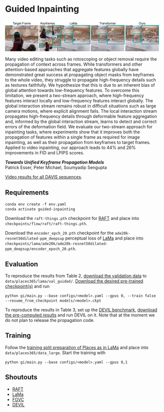 # Guided Inpainting

![teaser](assets/teaser.jpg)

Many video editing tasks such as rotoscoping or object removal require the propagation of context across frames. While transformers and other attention-based approaches that aggregate features globally have demonstrated great success at propagating object masks from keyframes to the whole video, they struggle to propagate high-frequency details such as textures faithfully. We hypothesize that this is due to an inherent bias of global attention towards low-frequency features. To overcome this limitation, we present a two-stream approach, where high-frequency features interact locally and low-frequency features interact globally. The global interaction stream remains robust in difficult situations such as large camera motions, where explicit alignment fails. The local interaction stream propagates high-frequency details through deformable feature aggregation and, informed by the global interaction stream, learns to detect and correct errors of the deformation field. We evaluate our two-stream approach for inpainting tasks, where experiments show that it improves both the propagation of features within a single frame as required for image inpainting, as well as their propagation from keyframes to target frames. Applied to video inpainting, our approach leads to 44% and 26% improvements in FID and LPIPS scores.

***Towards Unified Keyframe Propagation Models***<br/>
Patrick Esser, Peter Michael, Soumyadip Sengupta

[Video results for all DAVIS sequences](https://k00.fr/atvnnaws).

## Requirements

```
conda env create -f env.yaml
conda activate guided-inpainting
```

Download the `raft-things.pth` checkpoint for
[RAFT](https://github.com/princeton-vl/RAFT) and place into
`checkpoints/flow/raft/raft-things.pth`.

Download the `encoder_epch_20.pth` checkpoint for the
`ade20k-resnet50dilated-ppm_deepsup` perceptual loss of
[LaMa](https://github.com/saic-mdal/lama) and place into
`checkpoints/lama/ade20k/ade20k-resnet50dilated-ppm_deepsup/encoder_epoch_20.pth`.

## Evaluation

To reproduce the results from Table 2, [download the validation data](https://k00.fr/cdl7mnix)
to `data/places365/lama/val_guided/`. [Download the desired pre-trained
checkpoint(s)](https://k00.fr/58ftv78q) and run

```
python gi/main.py --base configs/<model>.yaml --gpus 0, --train false --resume_from_checkpoint models/<model>.ckpt
```

To reproduce the results in Table 3, set up the [DEVIL
benchmark](https://github.com/MichiganCOG/devil), [download the pre-computed
results](TODO) and run DEVIL on it. Note that at the moment we do not plan to
release the propagation code.

## Training

Follow the [training split preparation of Places as in
LaMa](https://github.com/saic-mdal/lama#places) and place into
`data/places365/data_large`. Start the training with

```
python gi/main.py --base configs/<model>.yaml --gpus 0,1
```

## Shoutouts

- [RAFT](https://github.com/princeton-vl/RAFT)
- [LaMa](https://github.com/saic-mdal/lama)
- [FGVC](https://github.com/vt-vl-lab/FGVC)
- [DEVIL](https://github.com/MichiganCOG/devil)
